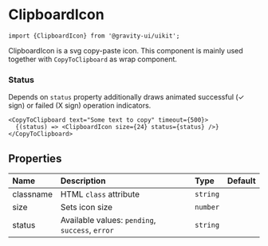 <!--GITHUB_BLOCK-->

# ClipboardIcon

<!--/GITHUB_BLOCK-->

```tsx
import {ClipboardIcon} from '@gravity-ui/uikit';
```

ClipboardIcon is a svg copy-paste icon. This component is mainly used together with `CopyToClipboard` as wrap component.

### Status

Depends on `status` property additionally draws animated successful (✓ sign) or failed (X️ sign) operation indicators.

<!--LANDING_BLOCK

<ExampleBlock
    code={`
<UIKit.ClipboardIcon size={24} />
<UIKit.ClipboardIcon size={24} status="success"} />
<UIKit.ClipboardIcon size={24} status="error" />
`}>
    <UIKit.ClipboardIcon size={24} />
    <UIKit.ClipboardIcon size={24} status="success" />
    <UIKit.ClipboardIcon size={24} status="error" />
</ExampleBlock>

LANDING_BLOCK-->

<!--GITHUB_BLOCK-->

```tsx
<CopyToClipboard text="Some text to copy" timeout={500}>
  {(status) => <ClipboardIcon size={24} status={status} />}
</CopyToClipboard>
```

<!--/GITHUB_BLOCK-->

## Properties

| Name      | Description                                     | Type     | Default |
| :-------- | :---------------------------------------------- | :------- | :------ |
| classname | HTML `class` attribute                          | `string` |         |
| size      | Sets icon size                                  | `number` |         |
| status    | Available values: `pending`, `success`, `error` | `string` |         |
